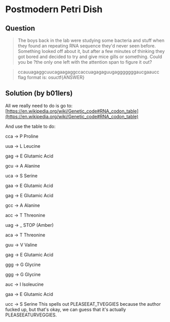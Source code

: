 # Postmodern Petri Dish

## Question
> The boys back in the lab were studying some bacteria and stuff when they found an repeating RNA sequence they'd never seen before. Something looked off about it, but after a few minutes of thinking they got bored and decided to try and give mice gills or something. Could you be ?the only one left with the attention span to figure it out?  

> ccauuagaggcuucagaagaggccaccuagagaguugagggggggaucgaaucc  
flag format is: osuctf{ANSWER}

## Solution (by b01lers)
All we really need to do is go to: [https://en.wikipedia.org/wiki/Genetic_code#RNA_codon_table](https://en.wikipedia.org/wiki/Genetic_code#RNA_codon_table)

And use the table to do:

cca -> P Proline

uua -> L Leucine

gag -> E Glutamic Acid

gcu -> A Alanine

uca -> S Serine

gaa -> E Glutamic Acid

gag -> E Glutamic Acid

gcc -> A Alanine

acc -> T Threonine

uag -> \_ STOP (Amber)

aca -> T Threonine

guu -> V Valine

gag -> E Glutamic Acid

ggg -> G Glycine

ggg -> G Glycine

auc -> I Isoleucine

gaa -> E Glutamic Acid

ucc -> S Serine
This spells out PLEASEEAT_TVEGGIES because the author fucked up, but that's okay, we can guess that it's actually PLEASEEATURVEGGIES.
